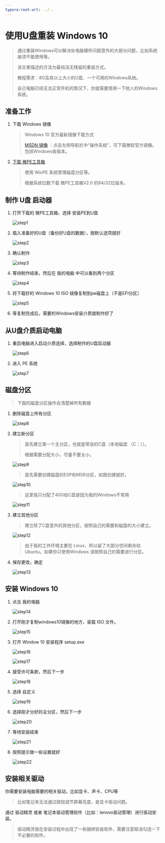 ```yaml
---
typora-root-url: ../..
---
```


# 使用U盘重装 Windows 10

> 通过重装Windows可以解决处电脑硬件问题意外的大部分问题，比如系统崩溃不能使用等。
>
> 该文章描述的方法为最纯洁无残留的重装方式。
>
> 教程需求：8G及其以上大小的U盘、一个可用的Windows系统。
>
> 自己电脑已经无法正常开机的情况下，你就需要借用一下他人的Windows系统。

## 准备工作

1. 下载 Windows 镜像

   > Windows 10 官方最新镜像下载方式
   >
   > [MSDN 镜像](https://msdn.itellyou.cn/) ：点击左侧导航栏中“操作系统”，可下载微软官方镜像。包括Windows各版本。

2. [下载 微PE工具箱](http://www.wepe.com.cn/download.html) 

   > 使用 WinPE 系统管理磁盘分区等。
   >
   > 根据系统位数下载 微PE工具箱V2.0 的64/32位版本。

## 制作 U盘 启动器

1. 打开下载的 微PE工具箱，选择 安装PE到U盘

   ![step1](/images/os/windows/1/step1.png)

2. 插入准备好的U盘（备份好U盘的数据），按默认选项就好

   ![step2](/images/os/windows/1/step2.png)

3. 确认制作

   ![step3](/images/os/windows/1/step3.png)

4. 等待制作结束，然后在 我的电脑 中可以看到两个分区

   ![step4](/images/os/windows/1/step4.png)

5. 将下载好的 Windows 10 ISO 镜像复制到pe磁盘上（不是EFI分区）

   ![step5](/images/os/windows/1/step5.png)

6. 等复制完成后，需要的Windows安装介质就制作好了

## 从U盘介质启动电脑

1. 重启电脑进入启动介质选择，选择制作的U盘启动器

   ![step6](/images/os/windows/1/step6.JPG)

2. 进入 PE 系统

   ![step7](/images/os/windows/1/step7.JPG)

## 磁盘分区

> 下面的磁盘分区操作会清楚掉所有数据

1. 删除磁盘上所有分区

   ![step8](/images/os/windows/1/step8.png)

2. 建立新分区

   > 首先建立第一个主分区，也就是常说的C盘（本地磁盘 （C：））。
   >
   > 根据需要分配大小，尽量不要太小。

   ![step9](/images/os/windows/1/step9.png)

   > 首先需要创建磁盘的ESP和MSR分区，如图创建就好。

   ![step10](/images/os/windows/1/step10.png)

   > 这里我只分配了40G给C盘是因为我的Windows不常用

   ![step11](/images/os/windows/1/step11.png)

3. 建立其他分区

   > 建立除了C盘意外的其他分区，按照自己的需要和磁盘的大小建立。

   ![step12](/images/os/windows/1/step12.png)

   > 由于我的工作环境主要在 Linux，所以留了大部分空间剩余给 Ubuntu。如果你只使用Windows 请按照自己的需要进行分区。

4. 保存更改，确定

   ![step13](/images/os/windows/1/step13.png)

## 安装 Windows 10

1. 点击 我的电脑

   ![step14](/images/os/windows/1/step14.png)

2. 打开刚才复制windows10镜像的地方，装载 ISO 文件。

   ![step15](/images/os/windows/1/step15.png)

3. 打开 Window 10 安装程序 setup.exe

   ![step16](/images/os/windows/1/step16.png)

   ![step17](/images/os/windows/1/step17.png)

4. 接受许可条款，然后下一步

   ![step18](/images/os/windows/1/step18.png)

5. 选择 自定义

   ![step19](/images/os/windows/1/step19.png)

6. 选择刚才分好的主分区，然后下一步

   ![step20](/images/os/windows/1/step20.png)

7. 等待安装结束

   ![step21](/images/os/windows/1/step21.png)

8. 按照提示做一些设置就好

   ![step22](/images/os/windows/1/step22.png)

## 安装相关驱动

你需要安装电脑需要的相关驱动，比如显卡、声卡、CPU等

> 比如笔记本无法通过按钮调节屏幕亮度，是显卡驱动问题。

通过 驱动精灵 或者 笔记本驱动管理软件（比如：lenovo驱动管理）进行驱动安装。

> 驱动精灵我在安装过程中出现了一些捆绑安装软件，需要注意取消勾选一下不必要的软件。
